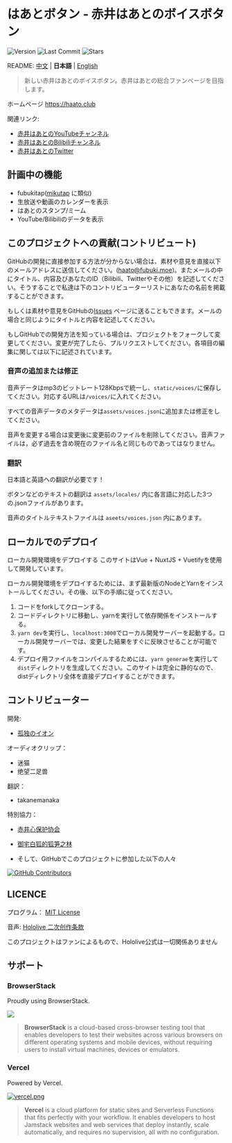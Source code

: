 # はあとボタン - 赤井はあとのボイスボタン

![Version](https://img.shields.io/github/package-json/v/voosc/haato-button)
![Last Commit](https://img.shields.io/github/last-commit/voosc/haato-button)
![Stars](https://img.shields.io/github/stars/voosc/haato-button)

README: [中文](https://github.com/voosc/haato-button/blob/master/README.md) | **日本語** | [English](https://github.com/voosc/haato-button/blob/master/README.EN.md)

> 新しい赤井はあとのボイスボタン。赤井はあとの総合ファンページを目指します。

ホームページ https://haato.club

関連リンク:

* [赤井はあとのYouTubeチャンネル](https://www.youtube.com/channel/UC1CfXB_kRs3C-zaeTG3oGyg)
* [赤井はあとのBilibiliチャンネル](https://space.bilibili.com/339567211)
* [赤井はあとのTwitter](https://twitter.com/akaihaato)

## 計画中の機能

- fubukitap([mikutap](https://aidn.jp/mikutap/) に類似)
- 生放送や動画のカレンダーを表示
- はあとのスタンプ/ミーム
- YouTube/Bilibiliのデータを表示

## このプロジェクトへの貢献(コントリビュート)

GitHubの開発に直接参加する方法が分からない場合は、素材や意見を直接以下のメールアドレスに送信してください。([haato@fubuki.moe](mailto:haato@fubuki.moe))。またメールの中にタイトル、内容及びあなたのID（Bilibili、Twitterやその他）を記述してください。そうすることで私達は下のコントリビューターリストにあなたの名前を掲載することができます。

もしくは素材や意見をGitHubの[Issues](https://github.com/voosc/haato-button/issues) ページに送ることもできます。メールの場合と同じようにタイトルと内容を記述してください。

もしGitHubでの開発方法を知っている場合は、プロジェクトをフォークして変更してください。変更が完了したら、プルリクエストしてください。各項目の編集に関しては以下に記述されています。

### 音声の追加または修正

音声データはmp3のビットレート128Kbpsで統一し、`static/voices/`に保存してください。対応するURLは`/voices/`に入れてください。

すべての音声データのメタデータは`assets/voices.json`に追加または修正をしてください。

音声を変更する場合は変更後に変更前のファイルを削除してください。音声ファイルは，必ず過去を含め現在のファイル名と同じものであってはなりません。

### 翻訳

日本語と英語への翻訳が必要です！

ボタンなどのテキストの翻訳は `assets/locales/` 内に各言語に対応した3つの.jsonファイルがあります。

音声のタイトルテキストファイルは `aseets/voices.json` 内にあります。

## ローカルでのデプロイ

ローカル開発環境をデプロイする
このサイトはVue + NuxtJS + Vuetifyを使用して開発しています。

ローカル開発環境をデプロイするためには、まず最新版のNodeとYarnをインストールしてください。その後、以下の手順に従ってください。

 1. コードをforkしてクローンする。
 2. コードディレクトリに移動し、yarnを実行して依存関係をインストールする。
 3. `yarn dev`を実行し、`localhost:3000`でローカル開発サーバーを起動する。ローカル開発サーバーでは、変更した結果をすぐに反映させることが可能です。
 4. デプロイ用ファイルをコンパイルするためには、`yarn generae`を実行して`dist`ディレクトリを生成してください。このサイトは完全に静的なので、distディレクトリ全体を直接デプロイすることができます。

## コントリビューター

開発:

- [孤独のイオン](https://github.com/lonelyion)

オーディオクリップ：

- 迷猫
- 绝望二足兽

翻訳：

- takanemanaka

特別協力：

- [赤井心保护协会](https://space.bilibili.com/157389653)
- [御宅白狐的狐笋之林](https://space.bilibili.com/314977548)

- そして、GitHubでこのプロジェクトに参加した以下の人々

[![GitHub Contributors](https://contributors-img.web.app/image?repo=voosc/haato-button)](https://github.com/voosc/haato-button/graphs/contributors)

## LICENCE

プログラム： [MIT License](https://github.com/voosc/haato-button/blob/master/LICENSE)

音声: [Hololive 二次创作条款](https://www.hololive.tv/terms)

このプロジェクトはファンによるもので、Hololive公式は一切関係ありません

## サポート

### BrowserStack

Proudly using BrowserStack.

[![](https://i.loli.net/2017/09/27/59cbc16b0f8b4.png)](https://www.browserstack.com/)

> **BrowserStack** is a cloud-based cross-browser testing tool that enables developers to test their websites across various browsers on different operating systems and mobile devices, without requiring users to install virtual machines, devices or emulators.

### Vercel

Powered by Vercel.

[![vercel.png](https://i.loli.net/2020/07/18/rPah8FVmqBXL6dj.png)](https://www.vercel.com/?utm_source=oruyanke&utm_campaign=oss)

> **​Vercel** is a cloud platform for static sites and Serverless Functions that fits perfectly with your workflow. It enables developers to host Jamstack websites and web services that deploy instantly, scale automatically, and requires no supervision, all with no configuration.
